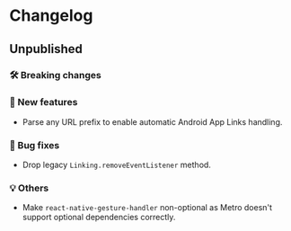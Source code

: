 # Changelog

## Unpublished

### 🛠 Breaking changes

### 🎉 New features

- Parse any URL prefix to enable automatic Android App Links handling.

### 🐛 Bug fixes

- Drop legacy `Linking.removeEventListener` method.

### 💡 Others

- Make `react-native-gesture-handler` non-optional as Metro doesn't support optional dependencies correctly.
